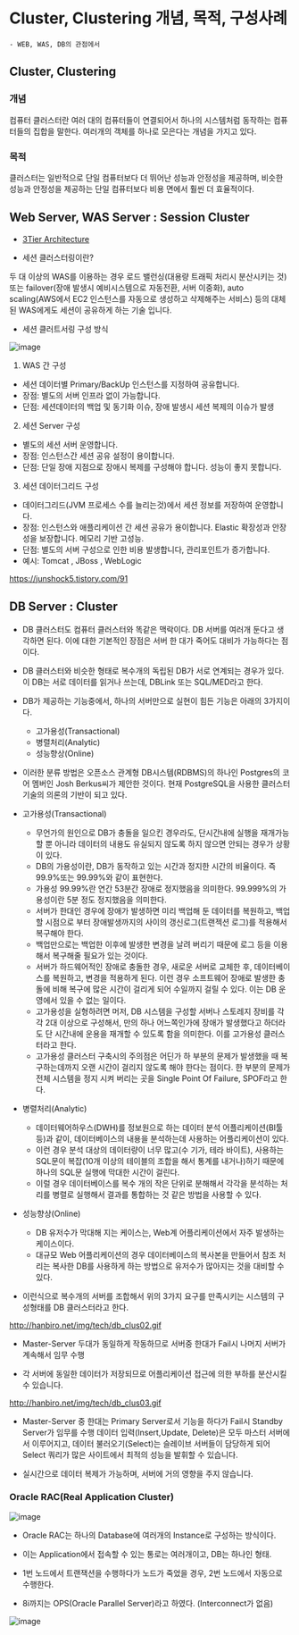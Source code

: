 # Cluster, Clustering 개념, 목적, 구성사례

```
- WEB, WAS, DB의 관점에서
```

## Cluster, Clustering

### 개념

컴퓨터 클러스터란 여러 대의 컴퓨터들이 연결되어서 하나의 시스템처럼 동작하는 컴퓨터들의 집합을 말한다. 여러개의 객체를 하나로 모은다는 개념을 가지고 있다.

### 목적

클러스터는 일반적으로 단일 컴퓨터보다 더 뛰어난 성능과 안정성을 제공하며, 비슷한 성능과 안정성을 제공하는 단일 컴퓨터보다 비용 면에서 훨씬 더 효율적이다.

## Web Server, WAS Server : Session Cluster

- [3Tier Architecture](https://github.com/hennylee/kopo-03-linux/blob/main/post/2021-04-07-linux-3Tier-Architecture.md)

- 세션 클러스터링이란?

두 대 이상의 WAS를 이용하는 경우 로드 밸런싱(대용량 트래픽 처리시 분산시키는 것) 또는 failover(장애 발생시 예비시스템으로 자동전환, 서버 이중화), auto scaling(AWS에서 EC2 인스턴스를 자동으로 생성하고 삭제해주는 서비스) 등의 대체된 WAS에게도 세션이 공유하게 하는 기술 입니다.


- 세션 클러트서링 구성 방식

![image](https://user-images.githubusercontent.com/77392444/119743723-770b5c00-bec5-11eb-8cd8-0266628f532f.png)

1) WAS 간 구성
  - 세션 데이터별 Primary/BackUp 인스턴스를 지정하여 공유합니다.
  - 장점: 별도의 서버 인프라 없이 가능합니다.
  - 단점: 세션데이터의 백업 및 동기화 이슈, 장애 발생시 세션 복제의 이슈가 발생

2) 세션 Server 구성
  - 별도의 세션 서버 운영합니다.
  - 장점: 인스턴스간 세션 공유 설정이 용이합니다. 
  - 단점: 단일 장애 지점으로 장애시 복제를 구성해야 합니다. 성능이 좋지 못합니다.

3) 세션 데이터그리드 구성
  - 데이터그리드(JVM 프로세스 수를 늘리는것)에서 세션 정보를 저장하여 운영합니다.
  - 장점: 인스턴스와 애플리케이션 간 세션 공유가 용이합니다. Elastic 확장성과 안장성을 보장합니다. 메모리 기반 고성능.
  - 단점: 별도의 서버 구성으로 인한 비용 발생합니다, 관리포인트가 증가합니다. 
  - 예시: Tomcat , JBoss , WebLogic 

https://junshock5.tistory.com/91


## DB Server : Cluster

- DB 클러스터도 컴퓨터 클러스터와 똑같은 맥락이다. DB 서버를 여러개 둔다고 생각하면 된다. 이에 대한 기본적인 장점은 서버 한 대가 죽어도 대비가 가능하다는 점이다.

- DB 클러스터와 비슷한 형태로 복수개의 독립된 DB가 서로 연계되는 경우가 있다. 이 DB는 서로 데이터를 읽거나 쓰는데, DBLink 또는 SQL/MED라고 한다.

- DB가 제공하는 기능중에서, 하나의 서버만으로 실현이 힘든 기능은 아래의 3가지이다.

  - 고가용성(Transactional)
  - 병렬처리(Analytic)
  - 성능향상(Online)

- 이러한 분류 방법은 오픈소스 관계형 DB시스템(RDBMS)의 하나인 Postgres의 코어 멤버인 Josh Berkus씨가 제안한 것이다. 현재 PostgreSQL을 사용한 클러스터 기술의 의론의 기반이 되고 있다.

- 고가용성(Transactional)

  - 무언가의 원인으로 DB가 충돌을 일으킨 경우라도, 단시간내에 실행을 재개가능할 뿐 아니라 데이터의 내용도 유실되지 않도록 하지 않으면 안되는 경우가 상황이 있다.
  - DB의 가용성이란, DB가 동작하고 있는 시간과 정지한 시간의 비율이다. 즉 99.9%또는 99.99%와 같이 표현한다. 
  - 가용성 99.99%란 연간 53분간 장애로 정지했음을 의미한다. 99.999%의 가용성이란 5분 정도 정지했음을 의미한다. 
  - 서버가 한대인 경우에 장애가 발생하면 미리 백업해 둔 데이터를 복원하고, 백업할 시점으로 부터 장애발생까지의 사이의 갱신로그(트랜젝션 로그)를 적용해서 복구해야 한다. 
  - 백업만으로는 백업한 이후에 발생한 변경을 날려 버리기 때문에 로그 등을 이용해서 복구해줄 필요가 있는 것이다.
  - 서버가 하드웨어적인 장애로 충돌한 경우, 새로운 서버로 교체한 후, 데이터베이스를 복원하고, 변경을 적용하게 된다. 이런 경우 소프트웨어 장애로 발생한 충돌에 비해 복구에 많은 시간이 걸리게 되어 수일까지 걸릴 수 있다. 이는 DB 운영에서 있을 수 없는 일이다.
  - 고가용성을 실형하려면 머저, DB 시스템을 구성할 서버나 스토레지 장비를 각각 2대 이상으로 구성해서, 만의 하나 어느쪽인가에 장애가 발생했다고 하더라도 단 시간내에 운용을 재개할 수 있도록 함을 의미한다. 이를 고가용성 클러스터라고 한다.
  - 고가용성 클러스터 구축시의 주의점은 어딘가 하 부분의 문제가 발생했을 때 복구하는데까지 오랜 시간이 걸리지 않도록 해야 한다는 점이다. 한 부분의 문제가 전체 시스템을 정지 시켜 버리는 곳을 Single Point Of Failure, SPOF라고 한다.

- 병렬처리(Analytic)
  - 데이터웨어하우스(DWH)를 정보원으로 하는 데이터 분석 어플리케이션(BI툴 등)과 같이, 데이터베이스의 내용을 분석하는데 사용하는 어플리케이션이 있다. 
  - 이런 경우 분석 대상의 데이터량이 너무 많고(수 기가, 테라 바이트), 사용하는 SQL문이 복잡(10개 이상의 테이블의 조합을 해서 통계를 내거나)하기 때문에 하나의 SQL문 실행에 막대한 시간이 걸린다. 
  - 이럴 경우 데이터베이스를 복수 개의 작은 단위로 분해해서 각각을 분석하는 처리를 병렬로 실행해서 결과를 통합하는 것 같은 방법을 사용할 수 있다.

- 성능향상(Online)
  - DB 유저수가 막대해 지는 케이스는, Web계 어플리케이션에서 자주 발생하는 케이스이다. 
  - 대규모 Web 어플리케이션의 경우 데이터베이스의 복사본을 만들어서 참조 처리는 복사한 DB를 사용하게 하는 방법으로 유저수가 많아지는 것을 대비할 수 있다.

- 이런식으로 복수개의 서버를 조합해서 위의 3가지 요구를 만족시키는 시스템의 구성형태를 DB 클러스터라고 한다.

http://hanbiro.net/img/tech/db_clus02.gif

- Master-Server 두대가 동일하게 작동하므로 서버중 한대가 Fail시 나머지 서버가 계속해서 임무 수행 

- 각 서버에 동일한 데이터가 저장되므로 어플리케이션 접근에 의한 부하를 분산시킬 수 있습니다.

http://hanbiro.net/img/tech/db_clus03.gif

- Master-Server 중 한대는 Primary Server로서 기능을 하다가 Fail시 Standby Server가 임무를 수행 
데이터 입력(Insert,Update, Delete)은 모두 마스터 서버에서 이루어지고, 데이터 불러오기(Select)는 슬레이브 서버들이 담당하게 되어 Select 쿼리가 많은 사이트에서 최적의 성능을 발휘할 수 있습니다.

- 실시간으로 데이터 복제가 가능하며, 서버에 거의 영향을 주지 않습니다.

### Oracle RAC(Real Application Cluster)

![image](https://user-images.githubusercontent.com/77392444/119744659-6e1b8a00-bec7-11eb-83c3-9448b514fb01.png)

- Oracle RAC는 하나의 Database에 여러개의 Instance로 구성하는 방식이다.

-  이는 Application에서 접속할 수 있는 통로는 여러개이고, DB는 하나인 형태.

- 1번 노드에서 트랜잭션을 수행하다가 노드가 죽었을 경우, 2번 노드에서 자동으로 수행한다.

- 8i까지는 OPS(Oracle Parallel Server)라고 하였다. (Interconnect가 없음)

![image](https://user-images.githubusercontent.com/77392444/119744729-930ffd00-bec7-11eb-8ea7-a3f13484b87a.png)


